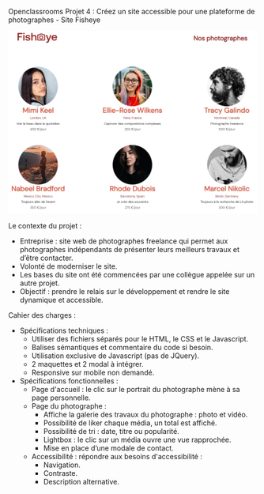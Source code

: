 Openclassrooms Projet 4 : Créez un site accessible pour une plateforme de photographes - Site Fisheye

![banner](./assets/fisheyebanner.png)

Le contexte du projet : 

 - Entreprise : site web de photographes freelance qui permet aux photographes indépendants de présenter leurs meilleurs travaux et d’être contacter.
 - Volonté de moderniser le site.
 - Les bases du site ont été commencées par une collègue appelée sur un autre projet.
 - Objectif : prendre le relais sur le développement et rendre le site dynamique et accessible.

 Cahier des charges : 

 - Spécifications techniques :
    - Utiliser des fichiers séparés pour le HTML, le CSS et le Javascript.
    - Balises sémantiques et commentaire du code si besoin. 
    - Utilisation exclusive de Javascript (pas de JQuery).
    - 2 maquettes et 2 modal à intégrer.
    - Responsive sur mobile non demandé.
- Spécifications fonctionnelles : 
    - Page d'accueil : le clic sur le portrait du photographe mène à sa page personnelle.
    - Page du photographe : 
        - Affiche la galerie des travaux du photographe : photo et vidéo.
        - Possibilité de liker chaque média, un total est affiché.
        - Possibilité de tri : date, titre ou popularité.
        - Lightbox : le clic sur un média ouvre une vue rapprochée.
        - Mise en place d’une modale de contact.
    - Accessibilité : répondre aux besoins d'accessibilité :
        - Navigation.
        - Contraste.
        - Description alternative.




